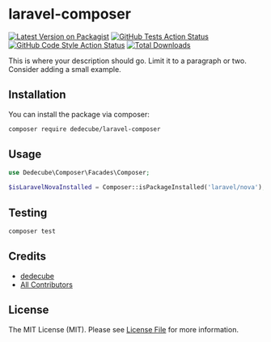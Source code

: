 # laravel-composer

[![Latest Version on Packagist](https://img.shields.io/packagist/v/dedecube/laravel-composer.svg?style=flat-square)](https://packagist.org/packages/dedecube/laravel-composer)
[![GitHub Tests Action Status](https://img.shields.io/github/actions/workflow/status/dedecube/laravel-composer/run-tests.yml?branch=main&label=tests&style=flat-square)](https://github.com/dedecube/laravel-composer/actions?query=workflow%3Arun-tests+branch%3Amain)
[![GitHub Code Style Action Status](https://img.shields.io/github/actions/workflow/status/dedecube/laravel-composer/fix-php-code-style-issues.yml?branch=main&label=code%20style&style=flat-square)](https://github.com/dedecube/laravel-composer/actions?query=workflow%3A"Fix+PHP+code+style+issues"+branch%3Amain)
[![Total Downloads](https://img.shields.io/packagist/dt/dedecube/laravel-composer.svg?style=flat-square)](https://packagist.org/packages/dedecube/laravel-composer)

This is where your description should go. Limit it to a paragraph or two. Consider adding a small example.

## Installation

You can install the package via composer:

```bash
composer require dedecube/laravel-composer
```

## Usage

```php
use Dedecube\Composer\Facades\Composer;

$isLaravelNovaInstalled = Composer::isPackageInstalled('laravel/nova');
```

## Testing

```bash
composer test
```


## Credits

- [dedecube](https://github.com/Dedecube)
- [All Contributors](../../contributors)

## License

The MIT License (MIT). Please see [License File](LICENSE.md) for more information.
